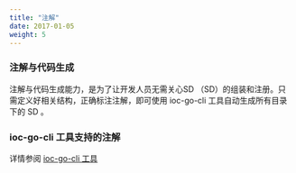 ```yaml
---
title: "注解"
date: 2017-01-05
weight: 5
---
```


### 注解与代码生成

注解与代码生成能力，是为了让开发人员无需关心SD （SD）的组装和注册。只需定义好相关结构，正确标注注解，即可使用 ioc-go-cli 工具自动生成所有目录下的 SD 。

### ioc-go-cli 工具支持的注解

详情参阅 [ioc-go-cli 工具](/cn/docs/reference/ioc-go-cli)

